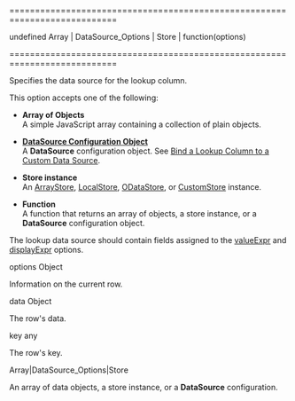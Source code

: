 ===========================================================================
<!--default-->undefined<!--/default-->
<!--type-->Array<any> | DataSource_Options | Store | function(options)<!--/type-->
===========================================================================

<!--shortDescription-->
Specifies the data source for the lookup column.
<!--/shortDescription-->

<!--fullDescription-->
This option accepts one of the following:

- **Array of Objects**       
A simple JavaScript array containing a collection of plain objects.

- [**DataSource Configuration Object**](/Documentation/ApiReference/Data_Layer/DataSource/Configuration/)       
A **DataSource** configuration object. See [Bind a Lookup Column to a Custom Data Source](/Documentation/Guide/Widgets/{WidgetName}/How_To/Bind_a_Lookup_Column_to_a_Custom_Data_Source/).

- **Store instance**     
An [ArrayStore](/Documentation/ApiReference/Data_Layer/ArrayStore/), [LocalStore](/Documentation/ApiReference/Data_Layer/LocalStore/), [ODataStore](/Documentation/ApiReference/Data_Layer/ODataStore/), or [CustomStore](/Documentation/ApiReference/Data_Layer/CustomStore/) instance.

- **Function**      
A function that returns an array of objects, a store instance, or a **DataSource** configuration object.

The lookup data source should contain fields assigned to the [valueExpr]({basewidgetpath}/Configuration/columns/lookup/#valueExpr) and [displayExpr]({basewidgetpath}/Configuration/columns/lookup/#displayExpr) options.
<!--/fullDescription-->
<!--typeFunctionParamName1-->options<!--/typeFunctionParamName1-->
<!--typeFunctionParamType1-->Object<!--/typeFunctionParamType1-->
<!--typeFunctionParamDescription1-->
Information on the current row.
<!--/typeFunctionParamDescription1-->
<!--typeFunctionParamName1_field1-->data<!--/typeFunctionParamName1_field1-->
<!--typeFunctionParamType1_field1-->Object<!--/typeFunctionParamType1_field1-->
<!--typeFunctionParamDescription1_field1-->
The row's data.
<!--/typeFunctionParamDescription1_field1-->
<!--typeFunctionParamName1_field2-->key<!--/typeFunctionParamName1_field2-->
<!--typeFunctionParamType1_field2-->any<!--/typeFunctionParamType1_field2-->
<!--typeFunctionParamDescription1_field2-->
The row's key.
<!--/typeFunctionParamDescription1_field2-->

<!--typeFunctionReturnType-->Array<any>|DataSource_Options|Store<!--/typeFunctionReturnType-->
<!--typeFunctionReturnDescription-->
An array of data objects, a store instance, or a **DataSource** configuration.
<!--/typeFunctionReturnDescription-->